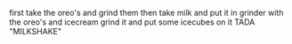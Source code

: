 first take the oreo's and grind them
then take milk and put it in grinder with the oreo's and icecream 
grind it
and put some icecubes on it 
TADA "MILKSHAKE"


